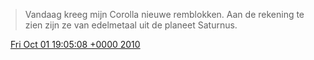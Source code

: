> Vandaag kreeg mijn Corolla nieuwe remblokken\. Aan de rekening te zien zijn ze van edelmetaal uit de planeet Saturnus\.

<img src="../../media/tweet.ico" width="12" /> [Fri Oct 01 19:05:08 +0000 2010](https://twitter.com/DromerDenker/status/26107222901)